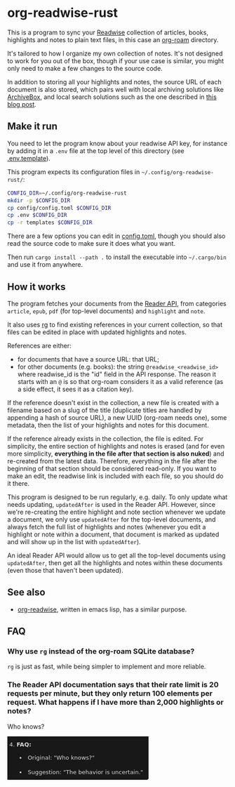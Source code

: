 # org-readwise-rust

This is a program to sync your [Readwise](https://readwise.io/) collection of articles, books, highlights and notes to plain text files, in this case an [org-roam](https://github.com/org-roam/org-roam) directory.

It's tailored to how I organize my own collection of notes. It's not designed to work for you out of the box, though if your use case is similar, you might only need to make a few changes to the source code.

In addition to storing all your highlights and notes, the source URL of each document is also stored, which pairs well with local archiving solutions like [ArchiveBox](https://github.com/ArchiveBox/ArchiveBox), and local search solutions such as the one described in [this blog post](https://siboehm.com/articles/21/a-local-search-engine).

## Make it run
You need to let the program know about your readwise API key, for instance by adding it in a `.env` file at the top level of this directory (see [.env.template](.env.template)).

This program expects its configuration files in `~/.config/org-readwise-rust/`:
```bash
CONFIG_DIR=~/.config/org-readwise-rust
mkdir -p $CONFIG_DIR
cp config/config.toml $CONFIG_DIR
cp .env $CONFIG_DIR
cp -r templates $CONFIG_DIR
```

There are a few options you can edit in [config.toml](config/config.toml), though you should also read the source code to make sure it does what you want.

Then run `cargo install --path .` to install the executable into `~/.cargo/bin` and use it from anywhere.

## How it works
The program fetches your documents from the [Reader API](https://readwise.io/reader_api), from categories `article`, `epub`, `pdf` (for top-level documents) and `highlight` and `note`.

It also uses [rg](https://github.com/BurntSushi/ripgrep) to find existing references in your current collection, so that files can be edited in place with updated highlights and notes.

References are either:
- for documents that have a source URL: that URL;
- for other documents (e.g. books): the string `@readwise_<readwise_id>` where readwise_id is the "id" field in the API response. The reason it starts with an `@` is so that org-roam considers it as a valid reference (as a side effect, it sees it as a citation key).

If the reference doesn't exist in the collection, a new file is created with a filename based on a slug of the title (duplicate titles are handled by appending a hash of source URL), a new UUID (org-roam needs one), some metadata, then the list of your highlights and notes for this document.

If the reference already exists in the collection, the file is edited. For simplicity, the entire section of highlights and notes is erased (and for even more simplicity, **everything in the file after that section is also nuked**) and re-created from the latest data. Therefore, everything in the file after the beginning of that section should be considered read-only. If you want to make an edit, the readwise link is included with each file, so you should do it there.

This program is designed to be run regularly, e.g. daily. To only update what needs updating, `updatedAfter` is used in the Reader API. However, since we're re-creating the entire highlight and note section whenever we update a document, we only use `updatedAfter` for the top-level documents, and always fetch the full list of highlights and notes (whenever you edit a highlight or note within a document, that document is marked as updated and will show up in the list with `updatedAfter`).

An ideal Reader API would allow us to get all the top-level documents using `updatedAfter`, then get all the highlights and notes within these documents (even those that haven't been updated).

## See also
* [org-readwise](https://github.com/CountGreven/org-readwise), written in emacs lisp, has a similar purpose.

## FAQ
### Why use `rg` instead of the org-roam SQLite database?
`rg` is just as fast, while being simpler to implement and more reliable.

### The Reader API documentation says that their rate limit is 20 requests per minute, but they only return 100 elements per request. What happens if I have more than 2,000 highlights or notes?
Who knows?

![Who knows?](assets/who_knows.png)

